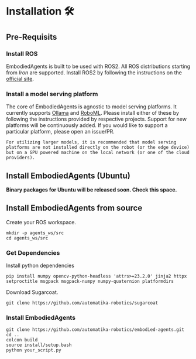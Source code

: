 # Installation 🛠️

## Pre-Requisits

### Install ROS

EmbodiedAgents is built to be used with ROS2. All ROS distributions starting from _Iron_ are supported. Install ROS2 by following the instructions on the [official site](https://docs.ros.org/en/iron/Installation.html).

### Install a model serving platform

The core of EmbodiedAgents is agnostic to model serving platforms. It currently supports [Ollama](https://ollama.com) and [RoboML](https://github.com/automatika-robotics/RoboML). Please install either of these by following the instructions provided by respective projects. Support for new platforms will be continuously added. If you would like to support a particular platform, please open an issue/PR.

```{tip}
For utilizing larger models, it is recommended that model serving platforms are not installed directly on the robot (or the edge device) but on a GPU powered machine on the local network (or one of the cloud providers).
```

## Install EmbodiedAgents (Ubuntu)

**Binary packages for Ubuntu will be released soon. Check this space.**

## Install EmbodiedAgents from source

Create your ROS workspace.
```shell
mkdir -p agents_ws/src
cd agents_ws/src
```
### Get Dependencies

Install python dependencies
```shell
pip install numpy opencv-python-headless 'attrs>=23.2.0' jinja2 httpx setproctitle msgpack msgpack-numpy numpy-quaternion platformdirs
```

Download Sugarcoat.
```shell
git clone https://github.com/automatika-robotics/sugarcoat
```
### Install EmbodiedAgents
```shell
git clone https://github.com/automatika-robotics/embodied-agents.git
cd ..
colcon build
source install/setup.bash
python your_script.py
```
